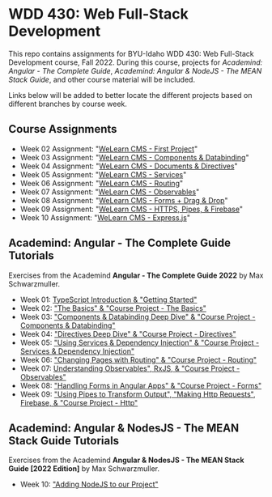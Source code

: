 # WDD 430: Web Full-Stack Development

This repo contains assignments for BYU-Idaho WDD 430: Web Full-Stack Development course, Fall 2022.
During this course, projects for _Academind: Angular - The Complete Guide_, _Academind: Angular & NodeJS - The MEAN Stack Guide_, and other course material will be included.

Links below will be added to better locate the different projects based on different branches by course week.

## Course Assignments

- Week 02 Assignment: "[WeLearn CMS - First Project](https://github.com/sbolande/wdd430/tree/week02/w02_Assignment/cms)"
- Week 03 Assignment: "[WeLearn CMS - Components & Databinding](https://github.com/sbolande/wdd430/tree/week03/w03_Assignment/cms)"
- Week 04 Assignment: "[WeLearn CMS - Documents & Directives](https://github.com/sbolande/wdd430/tree/week04/w04_Assignment/cms)"
- Week 05 Assignment: "[WeLearn CMS - Services](https://github.com/sbolande/wdd430/tree/week05/w05_Assignment/cms)"
- Week 06 Assignment: "[WeLearn CMS - Routing](https://github.com/sbolande/wdd430/tree/week06/w06_Assignment/cms)"
- Week 07 Assignment: "[WeLearn CMS - Observables](https://github.com/sbolande/wdd430/tree/week07/w07_Assignment/cms)"
- Week 08 Assignment: "[WeLearn CMS - Forms + Drag & Drop](https://github.com/sbolande/wdd430/tree/week08/w08_Assignment/cms)"
- Week 09 Assignment: "[WeLearn CMS - HTTPS, Pipes, & Firebase](https://github.com/sbolande/wdd430/tree/week09/w09_Assignment/cms)"
- Week 10 Assignment: "[WeLearn CMS - Express.js](https://github.com/sbolande/wdd430/tree/week10/w10_Assignment/cms)"

## Academind: Angular - The Complete Guide Tutorials

Exercises from the Academind **Angular - The Complete Guide 2022** by Max Schwarzmuller.

- Week 01: [TypeScript Introduction & "Getting Started"](https://github.com/sbolande/wdd430/tree/week01)
- Week 02: ["The Basics" & "Course Project - The Basics"](https://github.com/sbolande/wdd430/tree/week02/Academind%20-%20Angular%20The%20Complete%20Guide)
- Week 03: ["Components & Databinding Deep Dive" & "Course Project - Components & Databinding"](https://github.com/sbolande/wdd430/tree/week03/Academind%20-%20Angular%20The%20Complete%20Guide)
- Week 04: ["Directives Deep Dive" & "Course Project - Directives"](https://github.com/sbolande/wdd430/tree/week04/Academind%20-%20Angular%20The%20Complete%20Guide)
- Week 05: ["Using Services & Dependency Injection" & "Course Project - Services & Dependency Injection"](https://github.com/sbolande/wdd430/tree/week05/Academind%20-%20Angular%20The%20Complete%20Guide)
- Week 06: ["Changing Pages with Routing" & "Course Project - Routing"](https://github.com/sbolande/wdd430/tree/week06/Academind%20-%20Angular%20The%20Complete%20Guide)
- Week 07: [Understanding Observables", RxJS, & "Course Project - Observables"](https://github.com/sbolande/wdd430/tree/week07/Academind%20-%20Angular%20The%20Complete%20Guide)
- Week 08: ["Handling Forms in Angular Apps" & "Course Project - Forms"](https://github.com/sbolande/wdd430/tree/week08/Academind%20-%20Angular%20The%20Complete%20Guide)
- Week 09: ["Using Pipes to Transform Output", "Making Http Requests", Firebase, & "Course Project - Http"](https://github.com/sbolande/wdd430/tree/week09/Academind%20-%20Angular%20The%20Complete%20Guide)

## Academind: Angular & NodesJS - The MEAN Stack Guide Tutorials

Exercises from the Academind **Angular & NodesJS - The MEAN Stack Guide [2022 Edition]** by Max Schwarzmuller.

- Week 10: ["Adding NodeJS to our Project"](https://github.com/sbolande/wdd430/tree/week10/Academind%20-%20The%20MEAN%20Stack%20Guide)
